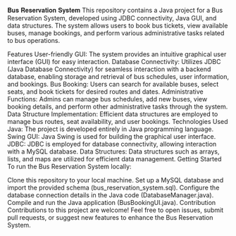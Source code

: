 𝐁𝐮𝐬 𝐑𝐞𝐬𝐞𝐫𝐯𝐚𝐭𝐢𝐨𝐧 𝐒𝐲𝐬𝐭𝐞𝐦
This repository contains a Java project for a Bus Reservation System, developed using JDBC connectivity, Java GUI, and data structures. The system allows users to book bus tickets, view available buses, manage bookings, and perform various administrative tasks related to bus operations.

Features
User-friendly GUI: The system provides an intuitive graphical user interface (GUI) for easy interaction.
Database Connectivity: Utilizes JDBC (Java Database Connectivity) for seamless interaction with a backend database, enabling storage and retrieval of bus schedules, user information, and bookings.
Bus Booking: Users can search for available buses, select seats, and book tickets for desired routes and dates.
Administrative Functions: Admins can manage bus schedules, add new buses, view booking details, and perform other administrative tasks through the system.
Data Structure Implementation: Efficient data structures are employed to manage bus routes, seat availability, and user bookings.
Technologies Used
Java: The project is developed entirely in Java programming language.
Swing GUI: Java Swing is used for building the graphical user interface.
JDBC: JDBC is employed for database connectivity, allowing interaction with a MySQL database.
Data Structures: Data structures such as arrays, lists, and maps are utilized for efficient data management.
Getting Started
To run the Bus Reservation System locally:

Clone this repository to your local machine.
Set up a MySQL database and import the provided schema (bus_reservation_system.sql).
Configure the database connection details in the Java code (DatabaseManager.java).
Compile and run the Java application (BusBookingUI.java).
Contribution
Contributions to this project are welcome! Feel free to open issues, submit pull requests, or suggest new features to enhance the Bus Reservation System.
